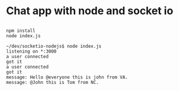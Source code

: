 # Chat app with node and socket io

##
```
npm install
node index.js
```
```
~/dev/socketio-nodejs$ node index.js
listening on *:3000
a user connected
got it
a user connected
got it
message: Hello @everyone this is john from VA.
message: @John this is Tom from NC.
```

